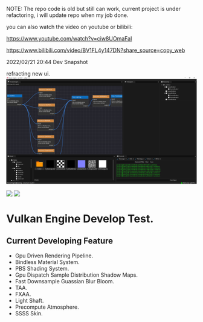 NOTE: The repo code is old but still can work, current project is under refactoring, i will update repo when my job done.

you can also watch the video on youtube or bilibili:

https://www.youtube.com/watch?v=ciw8UOmaFaI

https://www.bilibili.com/video/BV1FL4y147DN?share_source=copy_web

2022/02/21 20:44 Dev Snapshot

refracting new ui.
![](dev/Snipaste_2022-02-21_22-38-17.png)

![](dev/Snipaste_2022-02-07_21-56-08.png)
![](dev/Snipaste_2022-02-07_22-00-27.png)

# Vulkan Engine Develop Test.

## Current Developing Feature

- Gpu Driven Rendering Pipeline.
- Bindless Material System.
- PBS Shading System.
- Gpu Dispatch Sample Distribution Shadow Maps.
- Fast Downsample Guassian Blur Bloom.
- TAA.
- FXAA.
- Light Shaft.
- Precompute Atmosphere.
- SSSS Skin.
